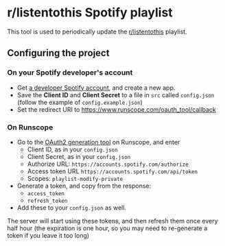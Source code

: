 # r/listentothis Spotify playlist

This tool is used to periodically update the [r/listentothis](http://www.reddit.com/r/listentothis) playlist.

## Configuring the project

### On your Spotify developer's account
* Get [a developer Spotify account](https://developer.spotify.com/my-applications/#!/applications), and create a new app.
* Save the **Client ID** and **Client Secret** to a file in `src` called `config.json` (follow the example of `config.example.json`)
* Set the redirect URI to https://www.runscope.com/oauth_tool/callback

### On Runscope
* Go to the [OAuth2 generation tool](https://www.runscope.com/oauth2_tool) on
Runscope, and enter
    * Client ID, as in your `config.json`
    * Client Secret, as in your `config.json`
    * Authorize URL: `https://accounts.spotify.com/authorize`
    * Access token URL `https://accounts.spotify.com/api/token`
    * Scopes: `playlist-modify-private`
* Generate a token, and copy from the response:
    * `access_token`
    * `refresh_token`
* Add these to your `config.json` as well.

The server will start using these tokens, and then refresh them once every half
hour (the expiration is one hour, so you may need to re-generate a token if you leave it too long)
